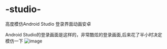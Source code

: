 # -studio-
高度模仿Android Studio 登录界面动画安卓


Android Studio的登录画面是这样的，非常酷炫的登录画面,后来花了半小时决定模仿一下
![image](https://github.com/fan-xiang/-studio-/模仿安卓studio登录动画/text-field.gif)
